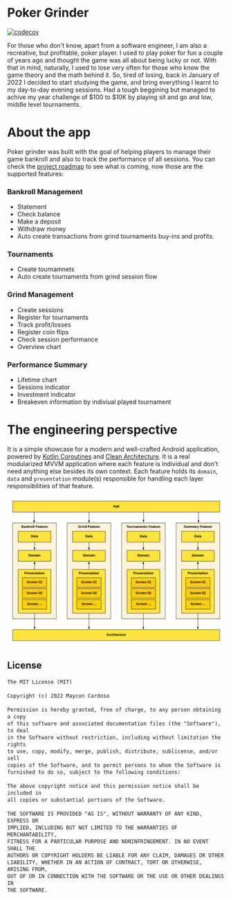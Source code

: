 # Poker Grinder
[![codecov](https://codecov.io/gh/MayconCardoso/poker-grinder/branch/master/graph/badge.svg?token=6SBLVRYJBE)](https://codecov.io/gh/MayconCardoso/poker-grinder)

For those who don't know, apart from a software engineer, I am also a recreative, but profitable, poker player. I used to play poker for fun a couple of years ago and thought the game was  all about being lucky or not. With that in mind, naturally, I used to lose very often for those who know the game theory and the math behind it. So, tired of losing, back in January of 2022 I decided to start studying the game, and bring everything I learnt to my day-to-day evening sessions. Had a tough beggining but managed to achive my year challenge of $100 to $10K by playing sit and go and low, middle level tournaments. 

# About the app
Poker grinder was built with the goal of helping players to manage their game bankroll and also to track the performance of all sessions. You can check the [project roadmap](https://github.com/users/MayconCardoso/projects/2) to see what is coming, now those are the supported features:

### Bankroll Management
* Statement
* Check balance
* Make a deposit
* Withdraw money
* Auto create transactions from grind tournaments buy-ins and profits.

### Tournaments
* Create tournamnets
* Auto create tournaments from grind session flow

### Grind Management
* Create sessions
* Register for tournaments
* Track profit/losses
* Register coin flips
* Check session performance
* Overview chart

### Performance Summary
* Lifetime chart
* Sessions indicator
* Investment indicator
* Breakeven information by indiviual played tournament

# The engineering perspective
It is a simple showcase for a modern and well-crafted Android application, powered by [Kotlin Coroutines](https://developer.android.com/kotlin/coroutines) and [Clean Architecture](https://www.amazon.com.br/Clean-Architecture-Craftsmans-Software-Structure/dp/0134494164). It is a real modularized MVVM application where each feature is individual and don't need anything else besides its own context. Each feature holds its `domain`, `data` and `presentation` module(s) responsible for handling each layer responsibilities of that feature.

<img src=".art/modules.png" alt="with-internet"/>

## License

```
The MIT License (MIT)

Copyright (c) 2022 Maycon Cardoso

Permission is hereby granted, free of charge, to any person obtaining a copy
of this software and associated documentation files (the "Software"), to deal
in the Software without restriction, including without limitation the rights
to use, copy, modify, merge, publish, distribute, sublicense, and/or sell
copies of the Software, and to permit persons to whom the Software is
furnished to do so, subject to the following conditions:

The above copyright notice and this permission notice shall be included in
all copies or substantial portions of the Software.

THE SOFTWARE IS PROVIDED "AS IS", WITHOUT WARRANTY OF ANY KIND, EXPRESS OR
IMPLIED, INCLUDING BUT NOT LIMITED TO THE WARRANTIES OF MERCHANTABILITY,
FITNESS FOR A PARTICULAR PURPOSE AND NONINFRINGEMENT. IN NO EVENT SHALL THE
AUTHORS OR COPYRIGHT HOLDERS BE LIABLE FOR ANY CLAIM, DAMAGES OR OTHER
LIABILITY, WHETHER IN AN ACTION OF CONTRACT, TORT OR OTHERWISE, ARISING FROM,
OUT OF OR IN CONNECTION WITH THE SOFTWARE OR THE USE OR OTHER DEALINGS IN
THE SOFTWARE.
```

